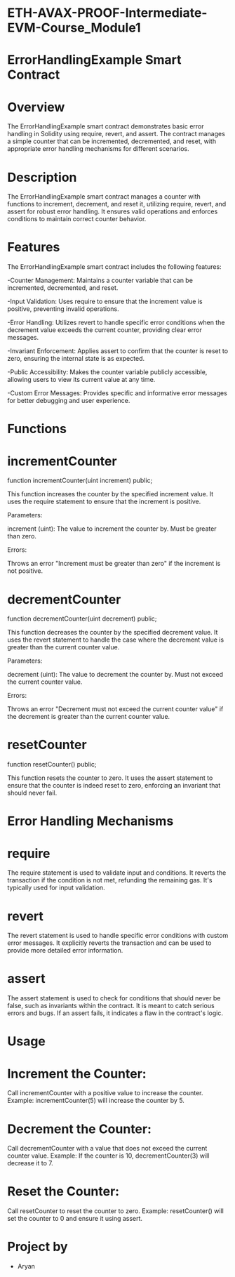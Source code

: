 # ETH-AVAX-PROOF-Intermediate-EVM-Course_Module1
# ErrorHandlingExample Smart Contract
# Overview
The ErrorHandlingExample smart contract demonstrates basic error handling in Solidity using require, revert, and assert. The contract manages a simple counter that can be incremented, decremented, and reset, with appropriate error handling mechanisms for different scenarios.
 # Description
 The ErrorHandlingExample smart contract manages a counter with functions to increment, decrement, and reset it, utilizing require, revert, and assert for robust error handling. It ensures valid operations and enforces conditions to maintain correct counter behavior.
 # Features
 The ErrorHandlingExample smart contract includes the following features:

-Counter Management: Maintains a counter variable that can be incremented, decremented, and reset.

-Input Validation: Uses require to ensure that the increment value is positive, preventing invalid operations.

-Error Handling: Utilizes revert to handle specific error conditions when the decrement value exceeds the current counter, providing clear error messages.

-Invariant Enforcement: Applies assert to confirm that the counter is reset to zero, ensuring the internal state is as expected.

-Public Accessibility: Makes the counter variable publicly accessible, allowing users to view its current value at any time.

-Custom Error Messages: Provides specific and informative error messages for better debugging and user experience.

 # Functions
  # incrementCounter
function incrementCounter(uint increment) public;

This function increases the counter by the specified increment value. It uses the require statement to ensure that the increment is positive.

Parameters:

increment (uint): The value to increment the counter by. Must be greater than zero.

Errors:

Throws an error "Increment must be greater than zero" if the increment is not positive.

# decrementCounter
function decrementCounter(uint decrement) public;

This function decreases the counter by the specified decrement value. It uses the revert statement to handle the case where the decrement value is greater than the current counter value.

Parameters:

decrement (uint): The value to decrement the counter by. Must not exceed the current counter value.

Errors:

Throws an error "Decrement must not exceed the current counter value" if the decrement is greater than the current counter value.

# resetCounter
function resetCounter() public;

This function resets the counter to zero. It uses the assert statement to ensure that the counter is indeed reset to zero, enforcing an invariant that should never fail.

 # Error Handling Mechanisms
# require
The require statement is used to validate input and conditions. It reverts the transaction if the condition is not met, refunding the remaining gas. It's typically used for input validation.

# revert
The revert statement is used to handle specific error conditions with custom error messages. It explicitly reverts the transaction and can be used to provide more detailed error information.

# assert
The assert statement is used to check for conditions that should never be false, such as invariants within the contract. It is meant to catch serious errors and bugs. If an assert fails, it indicates a flaw in the contract's logic.

# Usage
# Increment the Counter:
Call incrementCounter with a positive value to increase the counter.
Example: incrementCounter(5) will increase the counter by 5.
# Decrement the Counter:
Call decrementCounter with a value that does not exceed the current counter value.
Example: If the counter is 10, decrementCounter(3) will decrease it to 7.
# Reset the Counter:
Call resetCounter to reset the counter to zero.
Example: resetCounter() will set the counter to 0 and ensure it using assert.

# Project by

- Aryan



 
